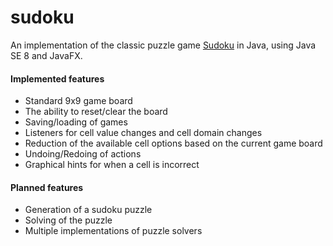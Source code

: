# sudoku

An implementation of the classic puzzle game [Sudoku](https://en.wikipedia.org/wiki/Sudoku) in Java, using Java SE 8 and JavaFX.

#### Implemented features
* Standard 9x9 game board
* The ability to reset/clear the board
* Saving/loading of games
* Listeners for cell value changes and cell domain changes
* Reduction of the available cell options based on the current game board
* Undoing/Redoing of actions
* Graphical hints for when a cell is incorrect

#### Planned features
* Generation of a sudoku puzzle
* Solving of the puzzle
* Multiple implementations of puzzle solvers
